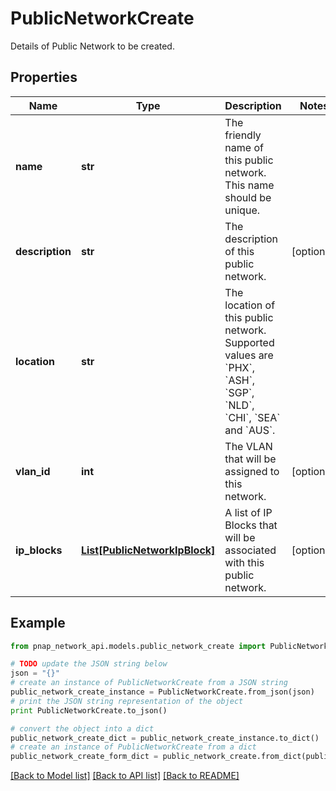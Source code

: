 # PublicNetworkCreate

Details of Public Network to be created.

## Properties

Name | Type | Description | Notes
------------ | ------------- | ------------- | -------------
**name** | **str** | The friendly name of this public network. This name should be unique. | 
**description** | **str** | The description of this public network. | [optional] 
**location** | **str** | The location of this public network. Supported values are &#x60;PHX&#x60;, &#x60;ASH&#x60;, &#x60;SGP&#x60;, &#x60;NLD&#x60;, &#x60;CHI&#x60;, &#x60;SEA&#x60; and &#x60;AUS&#x60;. | 
**vlan_id** | **int** | The VLAN that will be assigned to this network. | [optional] 
**ip_blocks** | [**List[PublicNetworkIpBlock]**](PublicNetworkIpBlock.md) | A list of IP Blocks that will be associated with this public network. | [optional] 

## Example

```python
from pnap_network_api.models.public_network_create import PublicNetworkCreate

# TODO update the JSON string below
json = "{}"
# create an instance of PublicNetworkCreate from a JSON string
public_network_create_instance = PublicNetworkCreate.from_json(json)
# print the JSON string representation of the object
print PublicNetworkCreate.to_json()

# convert the object into a dict
public_network_create_dict = public_network_create_instance.to_dict()
# create an instance of PublicNetworkCreate from a dict
public_network_create_form_dict = public_network_create.from_dict(public_network_create_dict)
```
[[Back to Model list]](../README.md#documentation-for-models) [[Back to API list]](../README.md#documentation-for-api-endpoints) [[Back to README]](../README.md)


